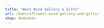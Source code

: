 ```yaml
---
title: "West Wind Gallery & Gifts"
url: /bancroft/west-wind-gallery-und-gifts/
shop: Andenken
---
```

